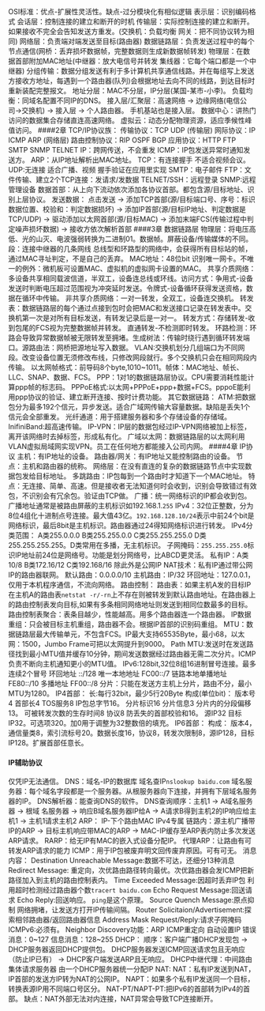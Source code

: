 OSI标准：优点-扩展性灵活性。缺点-过分模块化有相似逻辑
  表示层：识别编码格式
  会话层：控制连接的建立和断开的时机
  传输层：实际控制连接的建立和断开。如果接收不完全会告知发送方重发。(交换机：负载均衡 网关：把不同协议转为相同)
  网络层：负责端对端发送至目标(路由器)
  数据链路层：负责发送过程中的每个节点通信(网桥：丢弃损坏数据帧，完整数据则生成新数据帧转发)
  物理层：在数据首部附加MAC地址(中继器：放大电信号并转发 集线器：它每个端口都是一个中继器)
分组传输：数据分组发送有利于多计算机共享通信线路。并在每组写上发送方接收方地址，每遇到一个路由器(队列)会根据地址去向不同的线路，到达目标时重新装配完整报文。
地址分层：MAC不分层，IP分层(某国-某市-小李)。
负载均衡：同域名配置不同IP的DNS。
接入层/汇聚层：高速网络 -> 边缘网络(电信公司->交换机) -> 接入层 -> 个人路由器。 手机基站也是接入层。
数据中心：讲热门访问的数据集合存储直连高速网络。
虚拟云：动态分配物理资源，适应季候性峰值访问。
####2章
TCP/IP协议族：
  传输协议：TCP UDP (传输层)
  网际协议：IP ICMP ARP (网络层)
  路由控制协议：RIP OSPF BGP
  应用协议：HTTP FTP SMTP SNMP TELNET
IP：跨网传送，不会重发
ICMP：IP包发送异常时通知发送方。
ARP：从IP地址解析出MAC地址。
TCP：有连接握手 不适合视频会议。
UDP:无连接 适合广播、视频 握手验证在应用里实现
SMTP：电子邮件
FTP：文件传输、建立2个TCP连接：发请求/发数据
TELNET/SSH：远程登录
SNMP:远程管理设备
数据首部：从上向下流动依次添加各协议首部。都包含源/目标地址、识别上层协议。
发送数据：
  点击发送 -> 
  添加TCP首部(源/目标端口号、序号：标识数据位置、校验和：判定数据损坏) -> 
  添加IP首部(源/目标IP地址、判定数据是TCP/UDP) -> 
  驱动添加以太网首部(源/目标MAC) -> 
  添加末端FCS(传输过程中判定噪声损坏数据) ->
  接收方依次解析首部
####3章 数据链路层
物理层：将电压高低、光的山灭、电波强弱转换为二进制01。数据帧。屏蔽设备/传输媒体的不同。
段：连接中继器的几条网线
总线型和环路型的网络中，会获得所有目标站的帧，通过MAC寻址判定，不是自己的丢弃。
MAC地址：48位bit 识别唯一网卡。不唯一的例外：微机板可设置MAC、虚拟机的虚拟网卡设置的MAC。
共享介质网络：多设备共享相同载波信道，半双工，设备连总线或环线。访问方式：争用式-设备发送时判断电压超过范围视为冲突延时发送。令牌式-设备循环获得发送资格，数据在循环中传输。
非共享介质网络：一对一转发，全双工，设备连交换机。
转发表：数据链路层的每个通过点接到包时会把MAC和发送接口记录在转发表中。交换机第一次是对所有目标发送，有转发记录后是一对一。 
转发方式：存储转发-收到包尾的FCS视为完整数据帧并转发。 直通转发-不检测即时转发。
环路检测：环路会导致异常数据帧被无限转发至拥堵。生成树法：传输时绕行遇到循环转发端口。源路由法：网桥把源地址写入数据。
VLAN:交换机划分几组端口为不同网段。改变设备位置无须修改布线，只修改网段就行。多个交换机只会在相同网段内传输。
以太网帧格式：前导码8个byte,1010~1011。帧体：MAC地址、帧长、LLC、SNAP、数据、FCS。
PPP：1对1的数据链路层协议。CPU需要消耗性能计算ppp帧的标志码。
PPPoE格式:以太网+PPPoE+ppp+数据+FCS。pppoE能利用ppp协议的验证、建立断开连接、按时计费功能。
其它数据链路：
  ATM:把数据包分为最多192个信元，异步发送。适合广域网传输大容量数据。缺陷是丢失1个信元会全部重发。
  光纤通道：用于搭建服务器和多个存储设备的存储域。
  InifiniBand:超高速传输。
IP-VPN：IP层的数据包经过IP-VPN网络被加上标签，离开该网络时去掉标签，形成私有化。
广域以太网：数据链路层的以太网利用VLAN虚拟局域网实现VPN。员工在任何地方都能接入公司内网。
####4章 IP协议
主机：有IP地址的设备。 路由器/网关：有IP地址又能控制路由的设备。 节点：主机和路由器的统称。
网络层：在没有直连的复杂的数据链路节点中实现数据包发给目标地址。
多跳路由：IP包每到一个路由时才知道下一个MAC地址。
特点：无连接、简单、高速。但是接收者无法知道何时会收到，识别会导致错过有效包，不识别会有冗余包。验证由TCP做。
广播：统一网络标识的IP都会收到包。广播地址通常是被路由屏蔽的主机标识如192.168.1.`255`
IPv4：32位正整数，分为8位4组化十进制点号连接。最大值43亿。`192.168.128.10/24`表示中前24个bit是网络标识，最后8bit是主机标识。路由器通过24得知网络标识进行转发。
IPv4分类范围：
  A类255.0.0.0 B类255.255.0.0 C类255.255.255.0 D类255.255.255.255。D类常用在多播，无主机标识。
  子网掩码：`255.255.255.0`标识IP地址前24位是网络号。功能是划分网络号，比ABCD更灵活。
  私有IP：A类10/8 B类172.16/12 C类192.168/16 除此外是公网IP NAT技术：私有IP通过带公网IP的路由器联网。
  默认路由：0.0.0.0/10 主机路由：IP/32 
  环回地址：127.0.0.1，仅用于本机程序通信，不流向网络。
路由控制：
  路由表：如果主机A发的目标IP在主机A的路由表`netstat -r/-rn`上不存在则被转发到默认路由地址。在路由器上的路由控制表发向目标,如果有多条相同网络地址则发送到相同位数最多的目标。
  路由控制表聚合：表条目越少，性能越高。用多个路由器连一个路由器。
IP数据重组：只会被目标主机重组，路由器不会。根据IP首部的识别码重组。
MTU：数据链路层最大传输单元，不包含FCS。IP最大支持65535Byte，最小68，以太网：1500，Jumbo Frame可把以太网提升到9000。
Path MTU:发送时在发送路径找到最小MTU值并缓存10分钟，期间发送数据经过路由器无需二次分片。ICMP负责不断向主机通知更小的MTU值。
IPv6:128bit,32位8组16进制冒号连接。最多连续2个冒号
  环回地址 ::/128 唯一本地地址 FC00::/7 链路本地单播地址 FE80::/10 多播地址 FF00::/8
  分片：只能在发送方主机上分片，路由不分，最小MTU为1280。
IP4首部：
  长:每行32bit，最少5行20Byte
  构成(单位bit)：
  	版本号4 首部长4 TOS服务8 IP包总字节16。 
  	分片标识16 分片信息3 分片内的分段偏移13。 
  	可被转发次数的生存时间8 协议8 防丢失的首部校验和16。 
  	源IP32 目标IP32。可选项320。加0用于调整为32整数倍的填充。
IP6首部：
  构成：
  	版本4，通信量类8，索引流标号20。数据长度16，协议8，转发次限制8，源IP128，目标IP128。扩展首部任意长。
#### IP辅助协议
仅凭IP无法通信。
DNS：域名-IP的数据库 域名查IP`nslookup baidu.com`
  域名服务器：每个域名字段都是一个服务器。从根服务器向下连接，并拥有下层域名服务器的IP。
  DNS解析器：能查询DNS的软件。
  DNS查询顺序：主机1 -> A域名服务器 -> 根域	名服务器 -> 响应B域名服务器IP给A -> A请求B得到主机2的IP响应给主机1 -> 主机1请求主机2
ARP： IP-下个路由MAC IPv4专属
  链路内：源主机广播带IP的ARP -> 目标主机响应带MAC的ARP -> MAC-IP缓存至ARP表内防止多次发送ARP请求。
RARP：给无IP有MAC的嵌入式设备分配IP。
代理ARP：让路由有可转发ARP请求的能力
ICMP：用于IP包被废弃明文回传废弃原因。可有可无。
  消息内容：
  	Destination Unreachable Message:数据不可达，还细分13种消息
  	Redirect Message: 重定向，次优路由路径转向最优。次优路由器会发ICMP把新路径加入到主机的路由控制表内。
  	Time Exceeded Message:因超时丢弃IP包 利用超时检测经过路由器个数`tracert baidu.com`
  	Echo Request Message:回送请求 Echo Reply:回送响应。 `ping`是这个原理。
  	Source Quench Message:原点抑制 网络拥堵，让发送方打开IP传输间隔。
  	Router Solicitaion/Advertisement:探索相邻路由器/返回路由器信息
  	Address Mask Request/Reply:请求子网掩码 
ICMPv6:必须有。
  Neighbor Discovery功能：ARP ICMP重定向 自动设置IP
  错误消息：0~127
  信息消息：128~255
DHCP：
  顺序：客户端广播DHCP发现包 -> DHCP服务器返回DHCP提供包。 DHCP服务器发送ICMP回送请求包且无响应（防止IP已有） -> DHCP客户端发送ARP且无响应。
  DHCP中继代理：中间路由集体请求服务器 由一个DHCP服务器统一分配IP
NAT:
  NAT：私有IP发送到NAT，IP首部的发送方IP转为NAT的公网IP。 
  NAPT：如果多个私有IP发送同一个目标，转换表源IP用不同端口号区分。
  NAT-PT/NAPT-PT:把IPv6的首部转为IPv4的首部。
  缺点：NAT外部无法对内连接，NAT异常会导致TCP连接断开。